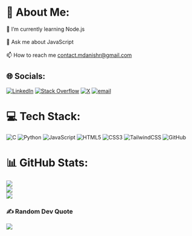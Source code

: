# 💫 About Me:
🌱 I’m currently learning Node.js<br><br>💬 Ask me about JavaScript<br><br>📫 How to reach me contact.mdanishr@gmail.com


## 🌐 Socials:
[![LinkedIn](https://img.shields.io/badge/LinkedIn-%230077B5.svg?logo=linkedin&logoColor=white)](https://linkedin.com/in/danishraza89) [![Stack Overflow](https://img.shields.io/badge/-Stackoverflow-FE7A16?logo=stack-overflow&logoColor=white)](https://stackoverflow.com/users/30066156) [![X](https://img.shields.io/badge/X-black.svg?logo=X&logoColor=white)](https://x.com/Danish8042) [![email](https://img.shields.io/badge/Email-D14836?logo=gmail&logoColor=white)](mailto:contact.mdanishr@gmail.com) 

# 💻 Tech Stack:
![C](https://img.shields.io/badge/c-%2300599C.svg?style=for-the-badge&logo=c&logoColor=white) ![Python](https://img.shields.io/badge/python-3670A0?style=for-the-badge&logo=python&logoColor=ffdd54) ![JavaScript](https://img.shields.io/badge/javascript-%23323330.svg?style=for-the-badge&logo=javascript&logoColor=%23F7DF1E) ![HTML5](https://img.shields.io/badge/html5-%23E34F26.svg?style=for-the-badge&logo=html5&logoColor=white) ![CSS3](https://img.shields.io/badge/css3-%231572B6.svg?style=for-the-badge&logo=css3&logoColor=white) ![TailwindCSS](https://img.shields.io/badge/tailwindcss-%2338B2AC.svg?style=for-the-badge&logo=tailwind-css&logoColor=white) ![GitHub](https://img.shields.io/badge/github-%23121011.svg?style=for-the-badge&logo=github&logoColor=white)
# 📊 GitHub Stats:
![](https://github-readme-stats.vercel.app/api?username=Danish7911&theme=radical&hide_border=false&include_all_commits=false&count_private=false)<br/>
![](https://nirzak-streak-stats.vercel.app/?user=Danish7911&theme=radical&hide_border=false)<br/>
![](https://github-readme-stats.vercel.app/api/top-langs/?username=Danish7911&theme=radical&hide_border=false&include_all_commits=false&count_private=false&layout=compact)

### ✍️ Random Dev Quote
![](https://quotes-github-readme.vercel.app/api?type=horizontal&theme=dark)

<!-- Proudly created with GPRM ( https://gprm.itsvg.in ) -->
